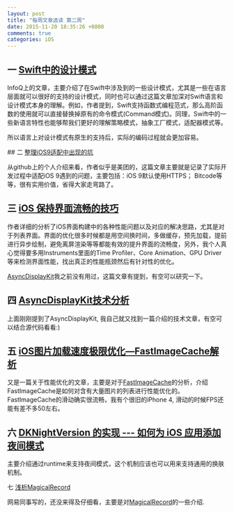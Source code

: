 ```yaml
---
layout: post
title: "每周文章选读 第二周"
date: 2015-11-20 18:35:26 +0800
comments: true
categories: iOS
---
```



## 一 [Swift中的设计模式](http://www.infoq.com/cn/articles/design-patterns-in-swift?utm_campaign=rightbar_v2&utm_source=infoq&utm_medium=articles_link&utm_content=link_text)

InfoQ上的文章，主要介绍了在Swift中涉及到的一些设计模式，尤其是一些在语言层面就可以很好的支持的设计模式，同时也可以通过这篇文章加深对Swift语言和设计模式本身的理解。例如，作者提到，Swift支持函数式编程范式，那么高阶函数的使用就可以直接替换掉原有的命令模式(Command模式)。同理，Swift中的一些新语言特性也能够帮我们更好的理解策略模式，抽象工厂模式，适配器模式等。

所以语言上对设计模式有原生的支持后，实际的编码过程就会更加容易。

## 二 [整理iOS9适配中出现的坑](http://www.cnblogs.com/dsxniubility/p/4821184.html)

从github上的个人介绍来看，作者似乎是美团的，这篇文章主要就是记录了实际开发过程中适配iOS 9遇到的问题，主要包括：iOS 9默认使用HTTPS； Bitcode等等，很有实用价值，省得大家走弯路了。

## 三 [iOS 保持界面流畅的技巧](http://blog.ibireme.com/2015/11/12/smooth_user_interfaces_for_ios/#more-41893)

作者详细的分析了iOS界面构建中的各种性能问题以及对应的解决思路，尤其是对于列表界面。界面的优化很多时候都是用空间换时间，多做缓存，预先加载，提前进行异步绘制，避免离屏渲染等等都能有效的提升界面的流畅度，另外，我个人真心觉得要多用Instruments里面的Time Profiler、Core Animation、GPU Driver等来检测界面性能，找出真正的性能瓶颈然后有针对性的优化。

[AsyncDisplayKit](https://github.com/facebook/AsyncDisplayKit)我之前没有用过，这篇文章有提到，有空可以研究一下。

## 四 [AsyncDisplayKit技术分析](http://xujim.github.io/ios/2014/12/07/AsyncDisplayKit_inside.html)

上面刚刚提到了AsyncDisplayKit, 我自己就又找到一篇介绍的技术文章，有空可以结合源代码看看:)

## 五 [iOS图片加载速度极限优化—FastImageCache解析](http://blog.cnbang.net/tech/2578/)


又是一篇关于性能优化的文章，主要是对于[FastImageCache](https://github.com/path/FastImageCache)的分析，介绍FastImageCache是如何对含有大量图片的列表进行性能优化的。FastImageCache的滑动确实很流畅，我有个很旧的iPhone 4, 滑动的时候FPS还能有差不多50左右。

## 六 [DKNightVersion 的实现 --- 如何为 iOS 应用添加夜间模式](http://draveness.me/dknightversion-de-shi-xian-wei-ios-ying-yong-tian-jia-ye-jian-mo-shi/)

主要介绍通过runtime来支持夜间模式，这个机制应该也可以用来支持通用的换肤机制。

七 [浅析MagicalRecord](http://ddrccw.github.io/2014/05/19/a-brief-analysis-and-tips-on-magialrecord/)

网易同事写的，还没来得及仔细看，主要是对[MagicalRecord](https://github.com/magicalpanda/MagicalRecord)的一些介绍.



